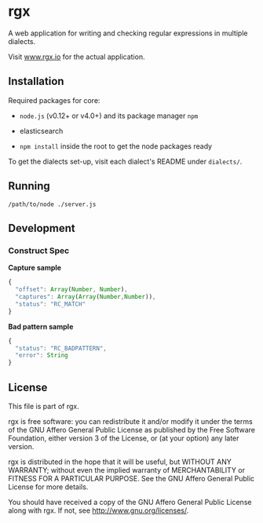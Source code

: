 # rgx

A web application for writing and checking regular expressions in multiple 
dialects.

Visit www.rgx.io for the actual application.

## Installation

Required packages for core:

- `node.js` (v0.12+ or v4.0+) and its package manager `npm`
- elasticsearch

- `npm install` inside the root to get the node packages ready

To get the dialects set-up, visit each dialect's README under `dialects/`.

## Running

`/path/to/node ./server.js`

## Development

### Construct Spec

**Capture sample**

```javascript
{
  "offset": Array(Number, Number),
  "captures": Array(Array(Number,Number)),
  "status": "RC_MATCH"
}
```

**Bad pattern sample**

```javascript
{
  "status": "RC_BADPATTERN",
  "error": String
}
```

## License

This file is part of rgx.

rgx is free software: you can redistribute it and/or modify
it under the terms of the GNU Affero General Public License as published by
the Free Software Foundation, either version 3 of the License, or
(at your option) any later version.

rgx is distributed in the hope that it will be useful,
but WITHOUT ANY WARRANTY; without even the implied warranty of
MERCHANTABILITY or FITNESS FOR A PARTICULAR PURPOSE.  See the
GNU Affero General Public License for more details.

You should have received a copy of the GNU Affero General Public License
along with rgx. If not, see <http://www.gnu.org/licenses/>.